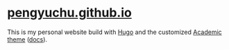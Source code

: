 # [pengyuchu.github.io](https://pengyuchu.github.io/)


This is my personal website build with [Hugo](https://gohugo.io/) and the customized [Academic theme](https://github.com/gcushen/hugo-academic/) ([docs](https://sourcethemes.com/academic/docs/)).